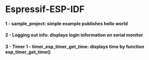 # Espressif-ESP-IDF

#### 1 - sample_project: simple example publishes hello world

#### 2 - Logging out info: displays login information on serial monitor

#### 3 - Timer 1 - timer_esp_timer_get_time: displays time by function esp_timer_get_time()
